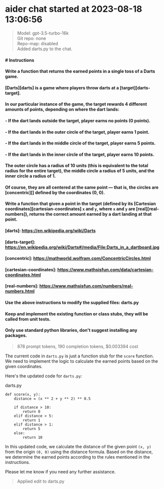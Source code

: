 
# aider chat started at 2023-08-18 13:06:56

> Model: gpt-3.5-turbo-16k  
> Git repo: none  
> Repo-map: disabled  
> Added darts.py to the chat.  

#### # Instructions  
####   
#### Write a function that returns the earned points in a single toss of a Darts game.  
####   
#### [Darts][darts] is a game where players throw darts at a [target][darts-target].  
####   
#### In our particular instance of the game, the target rewards 4 different amounts of points, depending on where the dart lands:  
####   
#### - If the dart lands outside the target, player earns no points (0 points).  
#### - If the dart lands in the outer circle of the target, player earns 1 point.  
#### - If the dart lands in the middle circle of the target, player earns 5 points.  
#### - If the dart lands in the inner circle of the target, player earns 10 points.  
####   
#### The outer circle has a radius of 10 units (this is equivalent to the total radius for the entire target), the middle circle a radius of 5 units, and the inner circle a radius of 1.  
#### Of course, they are all centered at the same point — that is, the circles are [concentric][] defined by the coordinates (0, 0).  
####   
#### Write a function that given a point in the target (defined by its [Cartesian coordinates][cartesian-coordinates] `x` and `y`, where `x` and `y` are [real][real-numbers]), returns the correct amount earned by a dart landing at that point.  
####   
#### [darts]: https://en.wikipedia.org/wiki/Darts  
#### [darts-target]: https://en.wikipedia.org/wiki/Darts#/media/File:Darts_in_a_dartboard.jpg  
#### [concentric]: https://mathworld.wolfram.com/ConcentricCircles.html  
#### [cartesian-coordinates]: https://www.mathsisfun.com/data/cartesian-coordinates.html  
#### [real-numbers]: https://www.mathsisfun.com/numbers/real-numbers.html  
####   
#### ####  
####   
#### Use the above instructions to modify the supplied files: darts.py  
#### Keep and implement the existing function or class stubs, they will be called from unit tests.  
#### Only use standard python libraries, don't suggest installing any packages.  
> 878 prompt tokens, 190 completion tokens, $0.003394 cost  

The current code in `darts.py` is just a function stub for the `score` function. We need to implement the logic to calculate the earned points based on the given coordinates.

Here's the updated code for `darts.py`:

darts.py
```
def score(x, y):
    distance = (x ** 2 + y ** 2) ** 0.5

    if distance > 10:
        return 0
    elif distance > 5:
        return 1
    elif distance > 1:
        return 5
    else:
        return 10
```

In this updated code, we calculate the distance of the given point `(x, y)` from the origin `(0, 0)` using the distance formula. Based on the distance, we determine the earned points according to the rules mentioned in the instructions.

Please let me know if you need any further assistance.

> Applied edit to darts.py  
